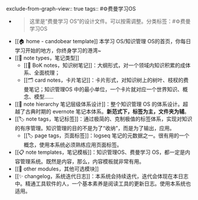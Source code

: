 exclude-from-graph-view:: true
tags:: #⚙️费曼学习OS

- > 这里是“费曼学习 OS”的设计文件。可以按需调整。分类标签：#⚙️费曼学习OS
- [[🏠 home - candobear template]] 本学习 OS/知识管理 OS的首页，你每日学习开始的地方，你终身学习的港湾~
- [[📝 note types，笔记类型]]
	- [[🌲 BoK notes，知识树笔记]]：大纲形式，对一个领域内知识积累的成体系、全面梳理；
	- [[🗂️ card notes，卡片笔记]]：卡片形式，对知识树上的树叶、枝杈的费曼笔记；知识管理OS 中的最小单位，一个卡片就对应一个世界知识、概念、模型……
- [[📂 note hierarchy 笔记层级体系设计]]：整个知识管理 OS 的体系设计。超越了古典时期的 evernote 笔记本体系。**新范式下，标签为主，文件夹为辅**。
- [[🏷️ note tags，笔记标签]]：通过极简的、克制极值的标签体系，实现对知识的有序管理。知识管理的目的不是为了“收纳”，而是为了输出，应用。
	- [[🏷️ page tags，页面标签]]：logseq 笔记的元数据之一。很有用的一个概念，使用本系统必须熟练应用页面标签。
- [[📋 note templates，笔记模板]]：知识管理OS、费曼学习 OS，都一定是内容管理系统。既然是内容，那么，内容模板就非常有用。
- [[🧩 other modules，其他可选模块]]
- [[✨ changelog，系统迭代日志]]：本系统会持续迭代，迭代会体现在本日志中。精通工具软件的人，一个基本素养是阅读工具的更新日志。使用本系统也适用。